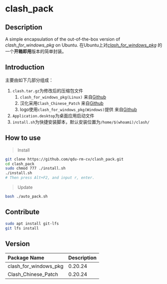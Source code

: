 # clash_pack

## Description

A simple encapsulation of the out-of-the-box version of *clash_for_windows_pkg* on Ubuntu.
在Ubuntu上对[*clash_for_windows_pkg*](https://github.com/Fndroid/clash_for_windows_pkg) 的一个**开箱即用**版本的简单封装。

## Introduction

主要由如下几部分组成：

1. `clash.tar.gz`为修改后的压缩包文件
   1. `clash_for_windows_pkg(Linux)` 来自[Github](https://github.com/Fndroid/clash_for_windows_pkg)
   2. 汉化采用`Clash_Chinese_Patch` 来自[Github](https://github.com/BoyceLig/Clash_Chinese_Patch.git)
   3. logo使用`clash_for_windows_pkg(Windows)`提供 来自[Github](https://github.com/Fndroid/clash_for_windows_pkg)
2. `Application.desktop`为桌面应用启动文件
3. `install.sh`为快捷安装脚本，默认安装位置为`/home/$(whoami)/clash/`

## How to use

> Install

```bash
git clone https://github.com/qdu-rm-cv/clash_pack.git
cd clash_pack
sudo chmod 777 ./install.sh
./install.sh
# Then press Alt+F2, and input r, enter.
```

> Update

```bash
bash ./auto_pack.sh
```

## Contribute

```bash
sudo apt install git-lfs
git lfs install
```

## Version

| Package Name          | Description |
| :-------------------- | :---------- |
| clash_for_windows_pkg | 0.20.24    |
| Clash_Chinese_Patch   | 0.20.24    |

